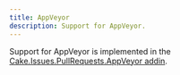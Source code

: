 ```yaml
---
title: AppVeyor
description: Support for AppVeyor.
---
```


Support for AppVeyor is implemented in the
[Cake.Issues.PullRequests.AppVeyor addin](https://www.nuget.org/packages/Cake.Issues.PullRequests.AppVeyor).
